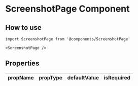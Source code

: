 # ScreenshotPage Component

## How to use

```
import ScreenshotPage from '@components/ScreenshotPage'
```

```
<ScreenshotPage />
```

## Properties

| propName | propType | defaultValue | isRequired |
| - | - | - | - |
